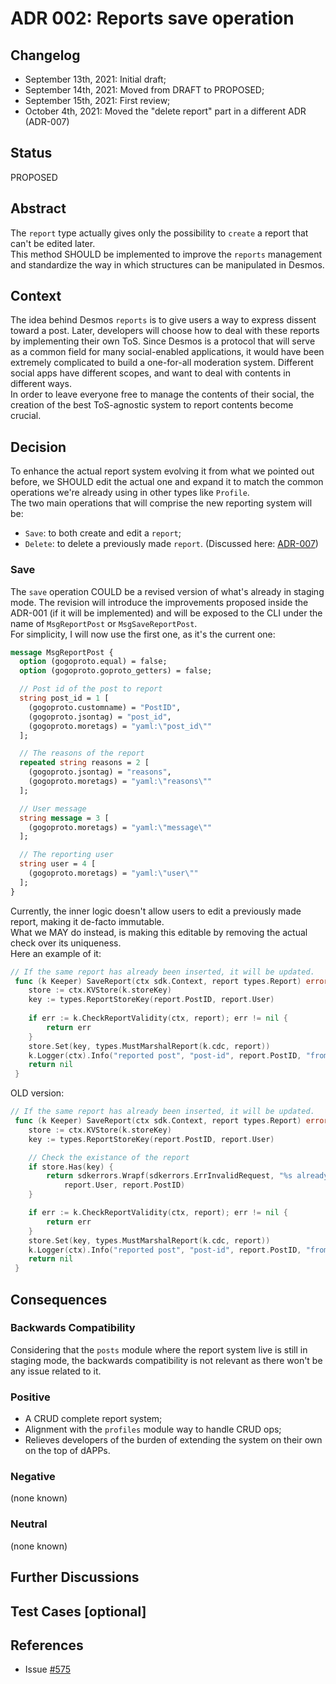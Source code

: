 # ADR 002: Reports save operation

## Changelog

- September 13th, 2021: Initial draft;
- September 14th, 2021: Moved from DRAFT to PROPOSED;
- September 15th, 2021: First review;
- October 4th, 2021: Moved the "delete report" part in a different ADR (ADR-007)

## Status

PROPOSED

## Abstract

The `report` type actually gives only the possibility to `create` a report that can't be edited later.   
This method SHOULD be implemented to improve the `reports` management and standardize the way in which
structures can be manipulated in Desmos.

## Context

The idea behind Desmos `reports` is to give users a way to express dissent toward a post. Later, 
developers will choose how to deal with these reports by implementing their own ToS.
Since Desmos is a protocol that will serve as a common field for many social-enabled applications, 
it would have been extremely complicated to build a one-for-all moderation system. 
Different social apps have different scopes, and want to deal with contents in different ways.   
In order to leave everyone free to manage the contents of their social, the creation of the best
ToS-agnostic system to report contents become crucial.

## Decision

To enhance the actual report system evolving it from what we pointed out before, 
we SHOULD edit the actual one and expand it to match the common
operations we're already using in other types like `Profile`.   
The two main operations that will comprise the new reporting system will be:
 * `Save`: to both create and edit a `report`;
 * `Delete`: to delete a previously made `report`. (Discussed here: [ADR-007]())

### Save
The `save` operation COULD be a revised version of what's already in staging mode.
The revision will introduce the improvements proposed inside the ADR-001 (if it will be implemented) and will be exposed 
to the CLI under the name of `MsgReportPost` or `MsgSaveReportPost`.   
For simplicity, I will now use the first one, as it's the current one:
```protobuf
message MsgReportPost {
  option (gogoproto.equal) = false;
  option (gogoproto.goproto_getters) = false;

  // Post id of the post to report
  string post_id = 1 [
    (gogoproto.customname) = "PostID",
    (gogoproto.jsontag) = "post_id",
    (gogoproto.moretags) = "yaml:\"post_id\""
  ];

  // The reasons of the report
  repeated string reasons = 2 [
    (gogoproto.jsontag) = "reasons",
    (gogoproto.moretags) = "yaml:\"reasons\""
  ];

  // User message
  string message = 3 [ 
    (gogoproto.moretags) = "yaml:\"message\"" 
  ];

  // The reporting user
  string user = 4 [ 
    (gogoproto.moretags) = "yaml:\"user\"" 
  ];
}
```
Currently, the inner logic doesn't allow users to edit a previously made report, making it de-facto immutable.   
What we MAY do instead, is making this editable by removing the actual check over its uniqueness.  
Here an example of it:  
```go
// If the same report has already been inserted, it will be updated.
 func (k Keeper) SaveReport(ctx sdk.Context, report types.Report) error {
 	store := ctx.KVStore(k.storeKey)
 	key := types.ReportStoreKey(report.PostID, report.User)
 	
 	if err := k.CheckReportValidity(ctx, report); err != nil {
 		return err
 	}
	store.Set(key, types.MustMarshalReport(k.cdc, report))
	k.Logger(ctx).Info("reported post", "post-id", report.PostID, "from", report.User)
 	return nil
 }
```

OLD version:
```go
// If the same report has already been inserted, it will be updated.
 func (k Keeper) SaveReport(ctx sdk.Context, report types.Report) error {
 	store := ctx.KVStore(k.storeKey)
 	key := types.ReportStoreKey(report.PostID, report.User)

 	// Check the existance of the report
 	if store.Has(key) {
 		return sdkerrors.Wrapf(sdkerrors.ErrInvalidRequest, "%s already reported post with id %s",
 			report.User, report.PostID)
 	}

 	if err := k.CheckReportValidity(ctx, report); err != nil {
 		return err
 	}
	store.Set(key, types.MustMarshalReport(k.cdc, report))
	k.Logger(ctx).Info("reported post", "post-id", report.PostID, "from", report.User)
 	return nil
 }
```

## Consequences

### Backwards Compatibility

Considering that the `posts` module where the report system live is still in staging mode, 
the backwards compatibility is not relevant as there won't be any issue related to it.

### Positive

* A CRUD complete report system;
* Alignment with the `profiles` module way to handle CRUD ops;
* Relieves developers of the burden of extending the system on their own on the top of dAPPs.

### Negative

(none known)

### Neutral

(none known)

## Further Discussions

## Test Cases [optional]

## References

- Issue [#575](https://github.com/desmos-labs/desmos/issues/575)